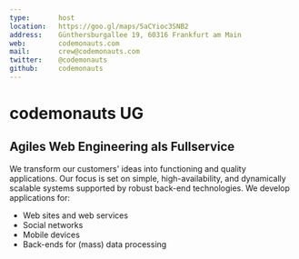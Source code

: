 ```yaml
---
type:       host
location:   https://goo.gl/maps/5aCYioc3SNB2
address:    Günthersburgallee 19, 60316 Frankfurt am Main
web:        codemonauts.com
mail:       crew@codemonauts.com
twitter:    @codemonauts
github:     codemonauts
---
```


# codemonauts UG
## Agiles Web Engineering als Fullservice


We transform our customers' ideas into functioning and quality applications. 
Our focus is set on simple, high-availability, and dynamically scalable systems supported by robust back-end 
technologies. We develop applications for:

- Web sites and web services
- Social networks
- Mobile devices
- Back-ends for (mass) data processing